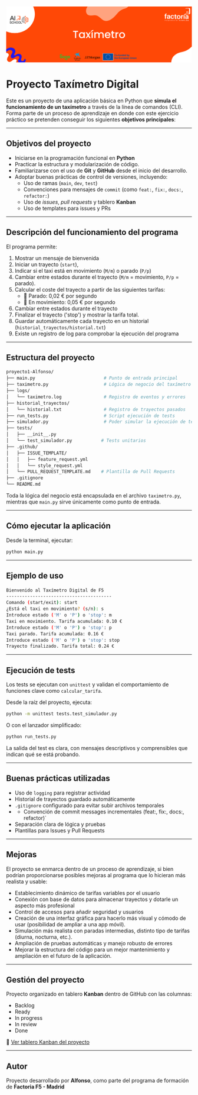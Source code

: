 ![Banner del proyecto](assets/F5-banner-taximetro.png)

#  Proyecto Taxímetro Digital

Este es un proyecto de una aplicación básica en Python que **simula el funcionamiento de un taxímetro** a través de la línea de comandos (CLI).  
Forma parte de un proceso de aprendizaje en donde con este ejercicio práctico se pretenden conseguir los siguientes **objetivos principales**:

---

##  Objetivos del proyecto

- Iniciarse en la programación funcional en **Python**
- Practicar la estructura y modularización de código.
- Familiarizarse con el uso de **Git** y **GitHub** desde el inicio del desarrollo.
- Adoptar buenas prácticas de control de versiones, incluyendo:
  - Uso de ramas (`main`, `dev`, `test`)
  - Convenciones para mensajes de `commit` (como `feat:`, `fix:`, `docs:`, `refactor:`)
  - Uso de *issues*, *pull requests* y tablero **Kanban**
  - Uso de templates para issues y PRs

---

##  Descripción del funcionamiento del programa

El programa permite:

1. Mostrar un mensaje de bienvenida
2. Iniciar un trayecto (`start`),
3. Indicar si el taxi está en movimiento (`M/m`) o parado (`P/p`)
4. Cambiar entre estados durante el trayecto (`M/m` = movimiento, `P/p` = parado).
5. Calcular el coste del trayecto a partir de las siguientes tarifas:
   - 📍 Parado: 0,02 € por segundo
   - 🚗 En movimiento: 0,05 € por segundo
4. Cambiar entre estados durante el trayecto 
5. Finalizar el trayecto ('stop') y mostrar la tarifa total.
6. Guardar automáticamente cada trayecto en un historial (`historial_trayectos/historial.txt`)
7. Existe un registro de log para comprobar la ejecución del programa


---

##  Estructura del proyecto

```bash
proyecto1-Alfonso/
├── main.py                          # Punto de entrada principal
├── taximetro.py                     # Lógica de negocio del taxímetro
├── logs/
│   └── taximetro.log                # Registro de eventos y errores
├── historial_trayectos/
│   └── historial.txt                # Registro de trayectos pasados
├── run_tests.py                     # Script ejecución de tests
├── simulador.py                     # Poder simular la ejecución de test
├── tests/
│   ├── __init__.py
│   └── test_simulador.py           # Tests unitarios
├── .github/
│   ├── ISSUE_TEMPLATE/
│   │   ├── feature_request.yml
│   │   └── style_request.yml
│   └── PULL_REQUEST_TEMPLATE.md    # Plantilla de Pull Requests
├── .gitignore
└── README.md
```

Toda la lógica del negocio está encapsulada en el archivo `taximetro.py`, mientras que `main.py` sirve únicamente como punto de entrada.


---

##  Cómo ejecutar la aplicación

Desde la terminal, ejecutar:

```bash
python main.py
```

---

##  Ejemplo de uso

```bash
Bienvenido al Taxímetro Digital de F5
----------------------------------------
Comando (start/exit): start
¿Está el taxi en movimiento? (s/n): s
Introduce estado ('M' o 'P') o 'stop': m
Taxi en movimiento. Tarifa acumulada: 0.10 €
Introduce estado ('M' o 'P') o 'stop': p
Taxi parado. Tarifa acumulada: 0.16 €
Introduce estado ('M' o 'P') o 'stop': stop
Trayecto finalizado. Tarifa total: 0.24 €
```

---

##  Ejecución de tests

Los tests se ejecutan con `unittest` y validan el comportamiento de funciones clave como `calcular_tarifa`.

Desde la raíz del proyecto, ejecuta:

```bash
python -m unittest tests.test_simulador.py
```

O con el lanzador simplificado:

```bash
python run_tests.py
```

La salida del test es clara, con mensajes descriptivos y comprensibles que indican qué se está probando.

---

##  Buenas prácticas utilizadas

-  Uso de `logging` para registrar actividad
-  Historial de trayectos guardado automáticamente
-  `.gitignore` configurado para evitar subir archivos temporales
-  - Convención de commit messages incrementales (feat:, fix:, docs:, refactor)`
-  Separación clara de lógica y pruebas
-  Plantillas para Issues y Pull Requests


---


##  Mejoras

El proyecto se enmarca dentro de un proceso de aprendizaje, si bien podrían proporcionarse posibles mejoras al programa que lo hicieran más realista y usable:

- Establecimiento dinámico de tarifas variables por el usuario
- Conexión con base de datos para almacenar trayectos y dotarle un aspecto más profesional
- Control de accesos para añadir seguridad y usuarios
- Creación de una interfaz gráfica para hacerlo más visual y cómodo de usar (posibilidad de ampliar a una app móvil).
- Simulación más realista con paradas intermedias, distinto tipo de tarifas (diurna, nocturna, etc.).
- Ampliación de pruebas automáticas y manejo robusto de errores
- Mejorar la estructura del código para un mejor mantenimiento y ampliación en el futuro de la aplicación.


---

##  Gestión del proyecto

Proyecto organizado en tablero **Kanban** dentro de GitHub con las columnas:

- Backlog
- Ready
- In progress
- In review
- Done

🔗 [Ver tablero Kanban del proyecto](https://github.com/orgs/Factoria-F5-madrid/projects/13/views/1)


---

##  Autor

Proyecto desarrollado por **Alfonso**, como parte del programa de formación de **Factoria F5 - Madrid**
